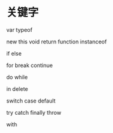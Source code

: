 # 关键字

var
typeof

new
this
void
return
function
instanceof

if
else

for
break
continue

do
while

in
delete

switch
case
default

try
catch
finally
throw

with

